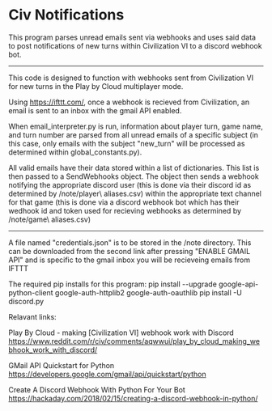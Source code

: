 # Civ Notifications

This program parses unread emails sent via webhooks and uses said data to post notifications of new turns within Civilization VI to a discord webhook bot.
________________________________________________________________________________________________________________________________________

This code is designed to function with webhooks sent from Civilization VI for new turns in the Play by Cloud multiplayer mode.

Using https://ifttt.com/, once a webhook is recieved from Civilization, an email is sent to an inbox with the gmail API enabled.

When email_interpreter.py is run, information about player turn, game name, and turn number are parsed from all unread emails of a specific subject (in this case, only emails with the subject "new_turn" will be processed as determined within global_constants.py).

All valid emails have their data stored within a list of dictionaries. This list is then passed to a SendWebhooks object. The object then sends a webhook notifying the appropriate discord user (this is done via their discord id as determined by /note/player\ aliases.csv) within the appropriate text channel for that game (this is done via a discord webhook bot which has their wedhook id and token used for recieving webhooks as determined by /note/game\ aliases.csv)
________________________________________________________________________________________________________________________________________

A file named "credentials.json" is to be stored in the /note directory. This can be downloaded from the second link after pressing "ENABLE GMAIL API" and is specific to the gmail inbox you will be recieveing emails from IFTTT

The required pip installs for this program:
  pip install --upgrade google-api-python-client google-auth-httplib2 google-auth-oauthlib
  pip install -U discord.py

Relavant links:

  Play By Cloud - making [Civilization VI] webhook work with Discord                                                                     
    https://www.reddit.com/r/civ/comments/aqwwui/play_by_cloud_making_webhook_work_with_discord/
    
  GMail API Quickstart for Python                                                                                                       
    https://developers.google.com/gmail/api/quickstart/python
    
  Create A Discord Webhook With Python For Your Bot                                                                                     
    https://hackaday.com/2018/02/15/creating-a-discord-webhook-in-python/
